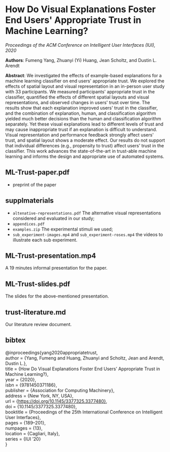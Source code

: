 # How Do Visual Explanations Foster End Users' Appropriate Trust in Machine Learning?

_Proceedings of the ACM Conference on Intelligent User Interfaces (IUI), 2020_

**Authors**: Fumeng Yang, Zhuanyi (Yi) Huang, Jean Scholtz, and Dustin L. Arendt

**Abstract**:  We investigated the effects of example-based explanations for a machine learning classifier on end users' appropriate trust. 
    We explored the effects of spatial layout and visual representation in an in-person user study with 33 participants. 
    We measured participants' appropriate trust in the classifier, quantified the effects of different spatial layouts and visual representations, and observed changes in users' trust over time. 
    The results show that each explanation improved users' trust in the classifier, and the combination of explanation, human, and classification algorithm yielded much better decisions than the human and classification algorithm separately. 
    Yet these visual explanations lead to different levels of trust and may cause inappropriate trust if an explanation is difficult to understand. 
    Visual representation and performance feedback strongly affect users' trust, and spatial layout shows a moderate effect. 
    Our results do not support that individual differences (e.g., propensity to trust) affect users' trust in the classifier. 
    This work advances the state-of-the-art in trust-able machine learning and informs the design and appropriate use of automated systems.</p>

## ML-Trust-paper.pdf
   - preprint of the paper
  
## supplmaterials
   - `altenative-representations.pdf` The alternative visual representations considered and evaluated in our study;
   - `appendices.pdf`
   - `examples.zip` The experimental stimuli we used;
   - `sub_experiment-images.mp4` and  `sub_experiment-roses.mp4` the videos to illustrate each sub experiment.

## ML-Trust-presentation.mp4 
A 19 minutes informal presentation for the paper.

## ML-Trust-slides.pdf
The slides for the above-mentioned presentation.

## trust-literature.md 
  Our literature review document.
    
## bibtex

@inproceedings{yang2020appropriatetrust,    
author = {Yang, Fumeng and Huang, Zhuanyi and Scholtz, Jean and Arendt, Dustin L.},   
title = {How Do Visual Explanations Foster End Users’ Appropriate Trust in Machine Learning?},   
year = {2020},    
isbn = {9781450371186},   
publisher = {Association for Computing Machinery},   
address = {New York, NY, USA},   
url = {https://doi.org/10.1145/3377325.3377480},    
doi = {10.1145/3377325.3377480},      
booktitle = {Proceedings of the 25th International Conference on Intelligent User Interfaces},  
pages = {189–201},   
numpages = {13},   
location = {Cagliari, Italy},   
series = {IUI ’20}  
}
